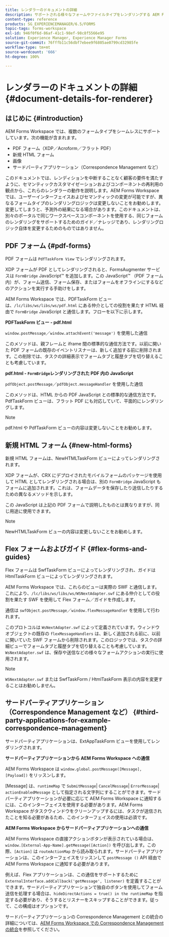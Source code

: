 ```yaml
---
title: レンダラーのドキュメントの詳細
description: サポートされる様々なフォームやファイルタイプをレンダリングする AEM Forms Workspace のレンダーの動作方法についての概念情報。
content-type: reference
products: SG_EXPERIENCEMANAGER/6.5/FORMS
topic-tags: forms-workspace
exl-id: 946f0f6d-86af-41c1-98ef-98c8f5566e95
solution: Experience Manager, Experience Manager Forms
source-git-commit: 76fffb11c56dbf7ebee9f6805ae0799cd32985fe
workflow-type: tm+mt
source-wordcount: '666'
ht-degree: 100%

---
```


# レンダラーのドキュメントの詳細 {#document-details-for-renderer}

## はじめに {#introduction}

AEM Forms Workspace では、複数のフォームタイプをシームレスにサポートしています。次の機能が含まれます。

* PDF フォーム（XDP／Acroform／フラット PDF）
* 新規 HTML フォーム
* 画像
* サードパーティアプリケーション（Correspondence Management など）

このドキュメントでは、レンディションを中断することなく顧客の要件を満たすように、セマンティックカスタマイゼーションおよびコンポーネントの再利用の観点から、これらのレンダラーの動作を説明します。AEM Forms Workspace では、ユーザーインターフェイスおよびセマンティックの変更が可能ですが、異なるフォームタイプのレンダリングロジックは変更しないことをお勧めします。変更してしまうと、予測外の結果になる場合があります。このドキュメントは、別々のポータルで同じワークスペースコンポーネントを使用する、同じフォームのレンダリングをサポートするためのガイド／ナレッジであり、レンダリングロジック自体を変更するためのものではありません。

## PDF フォーム {#pdf-forms}

PDF フォームは `PdfTaskForm View` でレンダリングされます。

XDP フォームが PDF としてレンダリングされると、FormsAugmenter サービスは `FormBridge` JavaScript™ を追加します。この JavaScript™ （PDF フォーム内）が、フォーム送信、フォーム保存、またはフォームをオフラインにするなどのアクションを実行する手助けをします。

AEM Forms Workspace では、PDFTaskForm ビューは、`/lc/libs/ws/libs/ws/pdf.html` にある仲介としての役割を果たす HTML 経由で `FormBridge` JavaScript と通信します。フローを以下に示します。

**PDFTaskForm ビュー - pdf.html**

`window.postMessage`／`window.attachEvent('message')` を使用した通信

このメソッドは、親フレームと iframe 間の標準的な通信方法です。以前に開いた PDF フォームの既存のイベントリスナーは、新しく追加する前に削除されます。この削除では、タスクの詳細表示でフォームタブと履歴タブを切り替えることも考慮しています。

**pdf.html - `FormBridge`レンダリングされた PDF 内の JavaScript**

`pdfObject.postMessage`／`pdfObject.messageHandler` を使用した通信

このメソッドは、HTML からの PDF JavaScript との標準的な通信方法です。PdfTaskForm ビューは、フラット PDF にも対応していて、平面的にレンダリングします。

>[!NOTE]
>
>pdf.html や PdfTaskForm ビューの内容は変更しないことをお勧めします。

## 新規 HTML フォーム {#new-html-forms}

新規 HTML フォームは、NewHTMLTaskForm ビューによってレンダリングされます。

XDP フォームが、CRX にデプロイされたモバイルフォームのパッケージを使用して HTML としてレンダリングされる場合は、別の `FormBridge` JavaScript もフォームに追加されます。これは、フォームデータを保存したり送信したりするための異なるメソッドを示します。

この JavaScript は上記の PDF フォームで説明したものとは異なりますが、同じ用途に使用できます。

>[!NOTE]
>
>NewHTMLTaskForm ビューの内容は変更しないことをお勧めします。

## Flex フォームおよびガイド {#flex-forms-and-guides}

Flex フォームは SwfTaskForm ビューによってレンダリングされ、ガイドは HtmlTaskForm ビューによってレンダリングされます。

AEM Forms Workspace では、これらのビューは実際の SWF と通信します。これにより、`/lc/libs/ws/libs/ws/WSNextAdapter.swf` にある仲介としての役割を果たす SWF を使用して Flex フォーム／ガイドを作成します。

通信は `swfObject.postMessage`／`window.flexMessageHandler` を使用して行われます。

このプロトコルは `WsNextAdapter.swf` によって定義されています。ウィンドウオブジェクトの既存の `flexMessageHandlers` は、新しく追加される前に、以前に開いていた SWF フォームから削除されます。このロジックでは、タスクの詳細ビューでフォームタブと履歴タブを切り替えることも考慮しています。`WsNextAdapter.swf` は、保存や送信などの様々なフォームアクションの実行に使用されます。

>[!NOTE]
>
>`WSNextAdapter.swf` または SwfTaskForm / HtmlTaskForm 表示の内容を変更することはお勧めしません。

## サードパーティアプリケーション（Correspondence Management など） {#third-party-applications-for-example-correspondence-management}

サードパーティアプリケーションは、ExtAppTaskForm ビューを使用してレンダリングされます。

**サードパーティアプリケーションから AEM Forms Workspace への通信**

AEM Forms Workspace は `window.global.postMessage([Message],[Payload])` をリッスンします。

[Message] は、`runtimeMap` で `SubmitMessage`| `CancelMessage`| `ErrorMessage`| `actionEnabledMessage` として指定される文字列にすることができます。サードパーティアプリケーションが必要に応じて AEM Forms Workspace に通知するには、このインターフェイスを使用する必要があります。AEM Forms Workspace がタスクウィンドウをクリーンアップするには、タスクが送信されたことを知る必要があるため、このインターフェイスの使用は必須です。

**AEM Forms Workspace からサードパーティアプリケーションへの通信**

AEM Forms Workspace の直接アクションボタンが表示されている場合は、`window.[External-App-Name].getMessage([Action])` を呼び出します。この際、`[Action]` は `routeActionMap` から読み取られます。サードパーティアプリケーションは、このインターフェイスをリッスンして `postMessage ()` API 経由で AEM Forms Workspace に通知する必要があります。

例えば、Flex アプリケーションは、この通信をサポートするために `ExternalInterface.addCallback('getMessage', listener)` を定義することができます。サードパーティアプリケーションで独自のボタンを使用してフォーム送信を処理する場合は、`hideDirectActions = true() in the runtimeMap` を指定する必要があり、そうするとリスナーをスキップすることができます。従って、この構成はオプションです。

サードパーティアプリケーションの Correspondence Management との統合の詳細については、[AEM Forms Workspace での Correspondence Management の統合](/help/forms/using/integrating-correspondence-management-html-workspace.md)を参照してください。
